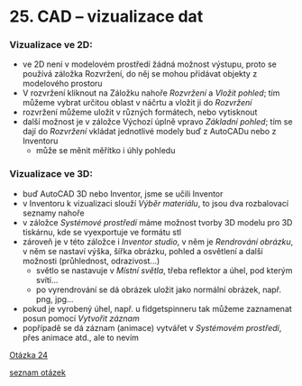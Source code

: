 # 25. CAD – vizualizace dat

### Vizualizace ve 2D:
* ve 2D není v modelovém prostředí žádná možnost výstupu, proto se používá záložka Rozvržení, do něj se mohou přidávat objekty z modelového prostoru
* V rozvržení kliknout na Záložku nahoře *Rozvržení* a *Vložit pohled*; tím můžeme vybrat určitou oblast v náčrtu a vložit ji do *Rozvržení*
* rozvržení můžeme uložit v různých formátech, nebo vytisknout
* další možnost je v záložce Výchozí úplně vpravo *Základní pohled*; tím se dají do *Rozvržení* vkládat jednotlivé modely buď z AutoCADu nebo z Inventoru
  * může se měnit měřítko i úhly pohledu

### Vizualizace ve 3D:
* buď AutoCAD 3D nebo Inventor, jsme se učili Inventor
* v Inventoru k vizualizaci slouží *Výběr materiálu*, to jsou dva rozbalovací seznamy nahoře
* v záložce *Systémové prostředí* máme možnost tvorby 3D modelu pro 3D tiskárnu, kde se vyexportuje ve formátu stl
* zároveň je v této záložce i *Inventor studio*, v něm je *Rendrování obrázku*, v něm se nastaví výška, šířka obrázku, pohled a osvětlení a další možnosti (průhlednost, odrazivost...)
  * světlo se nastavuje v *Místní světla*, třeba reflektor a úhel, pod kterým svítí...
  * po vyrendrování se dá obrázek uložit jako normální obrázek, např. png, jpg...
* pokud je vyrobený úhel, např. u fidgetspinneru tak můžeme zaznamenat posun pomocí *Vytvořit záznam* 
* popřípadě se dá záznam (animace) vytvářet v *Systémovém prostředí*, přes animace atd., ale to nevím

[Otázka 24](24HW.md)

[seznam otázek](seznam_otazek.md)
                                